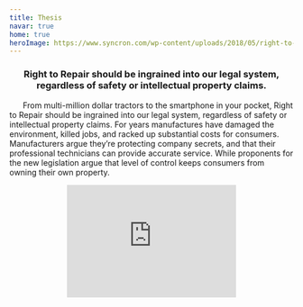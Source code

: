 ```yaml
---
title: Thesis
navar: true
home: true
heroImage: https://www.syncron.com/wp-content/uploads/2018/05/right-to-repair-after-sales-service.jpg
---
```


### <center>Right to Repair should be ingrained into our legal system, regardless of safety or intellectual property claims.</center>

&nbsp;&nbsp;&nbsp;&nbsp;&nbsp;&nbsp;From multi-million dollar tractors to the smartphone in your pocket, Right to Repair should be ingrained into our legal system, regardless of safety or intellectual property claims. For years manufactures have damaged the environment, killed jobs, and racked up substantial costs for consumers. Manufacturers argue they’re protecting company secrets, and that their professional technicians can provide accurate service. While proponents for the new legislation argue that level of control keeps consumers from owning their own property.

<center><iframe width="300" height="200" src="https://www.youtube.com/embed/9-NU7yOSElE" title="YouTube video player" frameborder="0" allow="accelerometer; autoplay; clipboard-write; encrypted-media; gyroscope; picture-in-picture" allowfullscreen></iframe></center>

